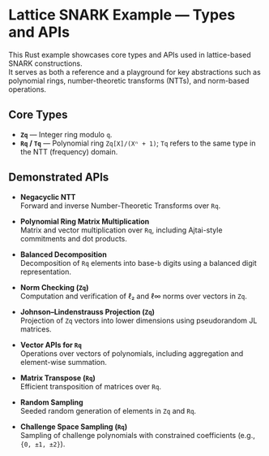 # Lattice SNARK Example — Types and APIs

This Rust example showcases core types and APIs used in lattice-based SNARK constructions.  
It serves as both a reference and a playground for key abstractions such as polynomial rings, number-theoretic transforms (NTTs), and norm-based operations.

## Core Types

- **`Zq`** — Integer ring modulo `q`.
- **`Rq` / `Tq`** — Polynomial ring `Zq[X]/(Xⁿ + 1)`; `Tq` refers to the same type in the NTT (frequency) domain.

## Demonstrated APIs

- **Negacyclic NTT**  
  Forward and inverse Number-Theoretic Transforms over `Rq`.

- **Polynomial Ring Matrix Multiplication**  
  Matrix and vector multiplication over `Rq`, including Ajtai-style commitments and dot products.

- **Balanced Decomposition**  
  Decomposition of `Rq` elements into base-`b` digits using a balanced digit representation.

- **Norm Checking (`Zq`)**  
  Computation and verification of ℓ₂ and ℓ∞ norms over vectors in `Zq`.

- **Johnson–Lindenstrauss Projection (`Zq`)**  
  Projection of `Zq` vectors into lower dimensions using pseudorandom JL matrices.

- **Vector APIs for `Rq`**  
  Operations over vectors of polynomials, including aggregation and element-wise summation.

- **Matrix Transpose (`Rq`)**  
  Efficient transposition of matrices over `Rq`.

- **Random Sampling**  
  Seeded random generation of elements in `Zq` and `Rq`.

- **Challenge Space Sampling (`Rq`)**  
  Sampling of challenge polynomials with constrained coefficients (e.g., `{0, ±1, ±2}`).
